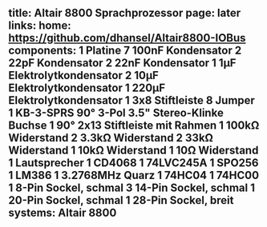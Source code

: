 title: Altair 8800 Sprachprozessor
page: later
links:
    home: https://github.com/dhansel/Altair8800-IOBus
components:
    1 Platine
    7 100nF Kondensator
    2 22pF Kondensator
    2 22nF Kondensator
    1 1µF Elektrolytkondensator
    2 10µF Elektrolytkondensator
    1 220µF Elektrolytkondensator
    1 3x8 Stiftleiste
    8 Jumper
    1 KB-3-SPRS 90° 3-Pol 3.5" Stereo-Klinke Buchse
    1 90° 2x13 Stiftleiste mit Rahmen
    1 100kΩ Widerstand
    2 3.3kΩ Widerstand
    2 33kΩ Widerstand
    1 10kΩ Widerstand
    1 10Ω Widerstand
    1 Lautsprecher
    1 CD4068
    1 74LVC245A
    1 SPO256
    1 LM386
    1 3.2768MHz Quarz
    1 74HC04
    1 74HC00
    1 8-Pin Sockel, schmal
    3 14-Pin Sockel, schmal
    1 20-Pin Sockel, schmal
    1 28-Pin Sockel, breit
systems:
    Altair 8800
---

